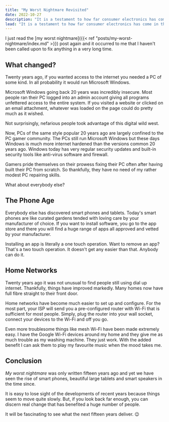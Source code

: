 ```yaml
---
title: "My Worst Nightmare Revisited"
date: 2022-10-27
description: "It is a testament to how far consumer electronics has come in the last 15 years that I don't get pestered any more about fixing PCs."
lead: "It is a testament to how far consumer electronics has come in the last 15 years that I don't get pestered any more about fixing PCs."
---
```


<!--more-->

I just read the [my worst nightmare]({{< ref "posts/my-worst-nightmare/index.md" >}}) post again and it occurred to me that I haven't been called upon to fix anything in a very long time.

## What changed?

Twenty years ago, if you wanted access to the internet you needed a PC of some kind. In all probability it would run Microsoft Windows.

Microsoft Windows going back 20 years was incredibly insecure. Most people ran their PC logged into an admin account giving all programs unfettered access to the entire system. If you visited a website or clicked on an email attachment, whatever was loaded on the page could do pretty much as it wished.

Not surprisingly, nefarious people took advantage of this digital wild west.

Now, PCs of the same style popular 20 years ago are largely confined to the PC gamer community. The PCs still run Microsoft Windows but these days Windows is much more internet hardened than the versions common 20 years ago. Windows today has very regular security updates and built-in security tools like anti-virus software and firewall.

Gamers pride themselves on their prowess fixing their PC often after having built their PC from scratch. So thankfully, they have no need of my rather modest PC repairing skills.

What about everybody else?

## The Phone Age

Everybody else has discovered smart phones and tablets. Today's smart phones are like curated gardens tended with loving care by your manufacturer of choice. If you want to install software, you go to the app store and there you will find a huge range of apps all approved and vetted by your manufacturer.

Installing an app is literally a one touch operation. Want to remove an app? That's a two touch operation. It doesn't get any easier than that. Anybody can do it.

## Home Networks

Twenty years ago it was not unusual to find people still using dial up internet. Thankfully, things have improved markedly. Many homes now have full fibre straight to their front door.

Home networks have become much easier to set up and configure. For the most part, your ISP will send you a pre-configured router with Wi-Fi that is sufficient for most people. Simply, plug the router into your wall socket, connect your devices to the Wi-Fi and off you go.

Even more troublesome things like mesh Wi-Fi have been made extremely easy. I have the Google Wi-Fi devices around my home and they give me as much trouble as my washing machine. They just work. With the added benefit I can ask them to play my favourite music when the mood takes me.

## Conclusion

*My worst nightmare* was only written fifteen years ago and yet we have seen the rise of smart phones, beautiful large tablets and smart speakers in the time since.

It is easy to lose sight of the developments of recent years because things seem to move quite slowly. But, if you look back far enough, you can discern real change that has benefited a huge number of people.

It will be fascinating to see what the next fifteen years deliver. :wink:
